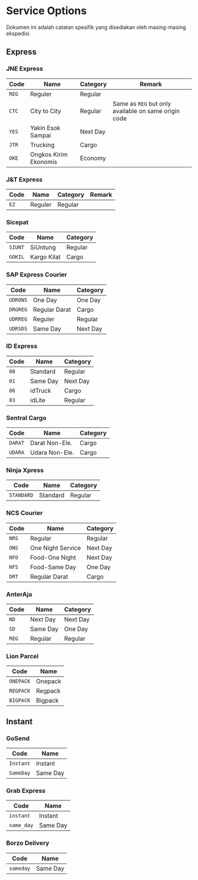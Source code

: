 # Service Options

Dokumen ini adalah catatan spesifik yang disediakan oleh masing-masing ekspedisi. 

## Express
### JNE Express

| Code  | Name                  | Category | Remark                                               |
|-------|-----------------------|----------|------------------------------------------------------|
| `REG` | Reguler               | Regular  |                                                      |
| `CTC` | City to City          | Regular  | Same as `REG` but only available on same origin code |
| `YES` | Yakin Esok Sampai     | Next Day |
| `JTR` | Trucking              | Cargo    |
| `OKE` | Ongkos Kirim Ekonomis | Economy  |

### J&T Express

| Code | Name    | Category | Remark |
|------|---------|----------|--------|
| `EZ` | Reguler | Regular  |


### Sicepat

| Code    | Name        | Category |
|---------|-------------|----------|
| `SIUNT` | SiUntung    | Regular  |
| `GOKIL` | Kargo Kilat | Cargo    |


### SAP Express Courier
| Code     | Name          | Category |
|----------|---------------|----------|
| `UDRONS` | One Day       | One Day  |
| `DRGREG` | Regular Darat | Cargo    |
| `UDRREG` | Reguler       | Regular  |
| `UDRSDS` | Same Day      | Next Day |

### ID Express
| Code | Name     | Category |
|------|----------|----------|
| `00` | Standard | Regular  |
| `01` | Same Day | Next Day |
| `06` | idTruck  | Cargo    |
| `03` | idLite   | Regular  |

### Sentral Cargo
| Code    | Name           | Category |
|---------|----------------|----------|
| `DARAT` | Darat Non-Ele. | Cargo    |
| `UDARA` | Udara Non-Ele. | Cargo    |

### Ninja Xpress
| Code       | Name     | Category |
|------------|----------|----------|
| `STANDARD` | Standard | Regular  |

### NCS Courier
| Code  | Name              | Category |
|-------|-------------------|----------|
| `NRS` | Regular           | Regular  |
| `ONS` | One Night Service | Next Day |
| `NFO` | Food-One Night    | Next Day |
| `NFS` | Food-Same Day     | One Day  |
| `DRT` | Regular Darat     | Cargo    |

### AnterAja
| Code  | Name     | Category |
|-------|----------|----------|
| `ND`  | Next Day | Next Day |
| `SD`  | Same Day | One Day  |
| `REG` | Regular  | Regular  |

### Lion Parcel
| Code      | Name    |
|-----------|---------|
| `ONEPACK` | Onepack |
| `REGPACK` | Regpack |
| `BIGPACK` | Bigpack |

## Instant
### GoSend 
| Code      | Name     |
|-----------|----------|
| `Instant` | Instant  |
| `SameDay` | Same Day |

### Grab Express 
| Code       | Name     |
|------------|----------|
| `instant`  | Instant  |
| `same_day` | Same Day |

### Borzo Delivery 
| Code      | Name     |
|-----------|----------|
| `sameday` | Same Day |


